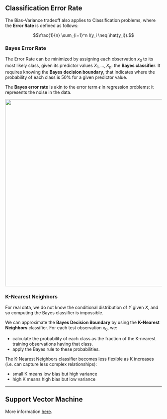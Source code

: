 ## Classification Error Rate

The Bias-Variance tradeoff also applies to Classification problems, where the **Error Rate** is defined as follows:

$$\frac{1}{n} \sum_{i=1}^n I(y_i \neq  \hat{y_i}).$$

### Bayes Error Rate

The Error Rate can be minimized by assigning each observation $x_0$ to its most likely class, given its predictor values $X_1, ..., X_p$: the **Bayes classifier**. It requires knowing the **Bayes decision boundary**, that indicates where the probability of each class is 50% for a given predictor value. 

The **Bayes error rate** is akin to the error term $\epsilon$ in regression problems: it represents the noise in the data.

<img src=https://d2vlcm61l7u1fs.cloudfront.net/media%2F06f%2F06f3438f-37f3-4c03-8553-32ca946b5397%2FphpUAm7qf.png width=600px>

### K-Nearest Neighbors

For real data, we do not know the conditional distribution of $Y$ given $X$, and so computing the Bayes classifier is impossible. 

We can approximate the **Bayes Decision Boundary** by using the **K-Nearest Neighbors** classifier. For each test observation $x_0$, we:
+ calculate the probability of each class as the fraction of the K-nearest training observations having that class.
+ apply the Bayes rule to these probabilities.

The K-Nearest Neighbors classifier becomes less flexible as K increases (i.e. can capture less complex relationships):
+ small K means low bias but high variance
+ high K means high bias but low variance

___

## Support Vector Machine

More information [here](https://medium.com/machine-learning-101/chapter-2-svm-support-vector-machine-theory-f0812effc72).
